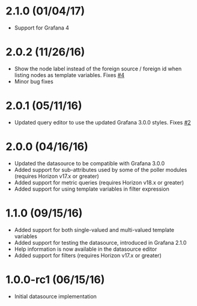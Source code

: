 # 2.1.0 (01/04/17)

* Support for Grafana 4

# 2.0.2 (11/26/16)

* Show the node label instead of the foreign source / foreign id when listing nodes as template variables. Fixes [#4](https://github.com/OpenNMS/grafana-opennms-datasource/issues/4)
* Minor bug fixes

# 2.0.1 (05/11/16)

* Updated query editor to use the updated Grafana 3.0.0 styles. Fixes [#2](https://github.com/OpenNMS/grafana-opennms-datasource/issues/2)

# 2.0.0 (04/16/16)

* Updated the datasource to be compatible with Grafana 3.0.0
* Added support for sub-attributes used by some of the poller modules (requires Horizon v17.x or greater)
* Added support for metric queries (requires Horizon v18.x or greater)
* Added support for using template variables in filter expression

# 1.1.0 (09/15/16)

* Added support for both single-valued and multi-valued template variables
* Added support for testing the datasource, introduced in Grafana 2.1.0
* Help information is now available in the datasource editor
* Added support for filters (requires Horizon v17.x or greater)

# 1.0.0-rc1 (06/15/16)

* Initial datasource implementation
